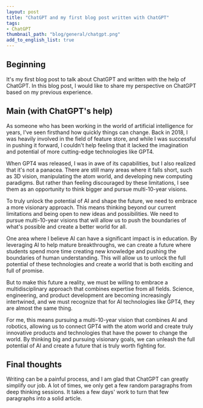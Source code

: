 ```yaml
---
layout: post
title: "ChatGPT and my first blog post written with ChatGPT"
tags:
- ChatGPT
thumbnail_path: "blog/general/chatgpt.png"
add_to_english_list: true
---
```


## Beginning
It's my first blog post to talk about ChatGPT and written with the help of ChatGPT. In this blog post, I would like to share my perspective on ChatGPT based on my previous experience.  

## Main (with ChatGPT's help)
As someone who has been working in the world of artificial intelligence for years, I've seen firsthand how quickly things can change. Back in 2018, I was heavily involved in the field of feature store, and while I was successful in pushing it forward, I couldn't help feeling that it lacked the imagination and potential of more cutting-edge technologies like GPT4.

When GPT4 was released, I was in awe of its capabilities, but I also realized that it's not a panacea. There are still many areas where it falls short, such as 3D vision, manipulating the atom world, and developing new computing paradigms. But rather than feeling discouraged by these limitations, I see them as an opportunity to think bigger and pursue multi-10-year visions.

To truly unlock the potential of AI and shape the future, we need to embrace a more visionary approach. This means thinking beyond our current limitations and being open to new ideas and possibilities. We need to pursue multi-10-year visions that will allow us to push the boundaries of what's possible and create a better world for all.

One area where I believe AI can have a significant impact is in education. By leveraging AI to help mature breakthroughs, we can create a future where students spend more time creating new knowledge and pushing the boundaries of human understanding. This will allow us to unlock the full potential of these technologies and create a world that is both exciting and full of promise.

But to make this future a reality, we must be willing to embrace a multidisciplinary approach that combines expertise from all fields. Science, engineering, and product development are becoming increasingly intertwined, and we must recognize that for AI technologies like GPT4, they are almost the same thing.

For me, this means pursuing a multi-10-year vision that combines AI and robotics, allowing us to connect GPT4 with the atom world and create truly innovative products and technologies that have the power to change the world. By thinking big and pursuing visionary goals, we can unleash the full potential of AI and create a future that is truly worth fighting for.

## Final thoughts

Writing can be a painful process, and I am glad that ChatGPT can greatly simplify our job. A lot of times, we only get a few random paragraphs from deep thinking sessions. It takes a few days' work to turn that few paragraphs into a solid article.  